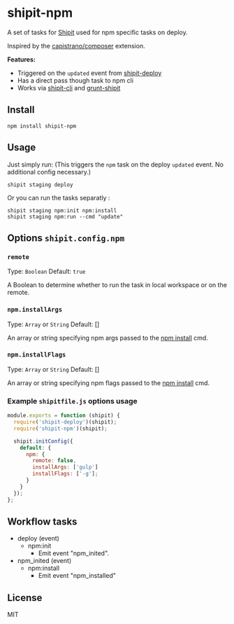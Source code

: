 # shipit-npm

A set of tasks for [Shipit](https://github.com/shipitjs/shipit) used for npm specific tasks on deploy.

Inspired by the [capistrano/composer](https://github.com/capistrano/composer/) extension.


**Features:**

- Triggered on the `updated` event from [shipit-deploy](https://github.com/shipitjs/shipit-deploy)
- Has a direct pass though task to npm cli
- Works via [shipit-cli](https://github.com/shipitjs/shipit) and [grunt-shipit](https://github.com/shipitjs/grunt-shipit)

## Install

```
npm install shipit-npm
```

## Usage

Just simply run: (This triggers the `npm` task on the deploy `updated` event. No additional config necessary.)

```
shipit staging deploy

```

Or you can run the tasks separatly :

```
shipit staging npm:init npm:install
shipit staging npm:run --cmd "update"

```


## Options `shipit.config.npm`

### `remote`

Type: `Boolean`
Default: `true`

A Boolean to determine whether to run the task in local workspace or on the remote.

### `npm.installArgs`

Type: `Array` or `String`
Default: []

An array or string specifying npm args passed to the [npm install](https://docs.npmjs.com/cli/install) cmd.

### `npm.installFlags`

Type: `Array` or `String`
Default: []

An array or string specifying npm flags passed to the [npm install](https://docs.npmjs.com/cli/install) cmd.


### Example `shipitfile.js` options usage

```js
module.exports = function (shipit) {
  require('shipit-deploy')(shipit);
  require('shipit-npm')(shipit);

  shipit.initConfig({
    default: {
      npm: {
        remote: false,
        installArgs: ['gulp']
        installFlags: ['-g'];
      }
    }
  });
};
```

## Workflow tasks

- deploy (event)
  - npm:init
    - Emit event "npm_inited".
- npm_inited (event)
  - npm:install
    - Emit event "npm_installed"

## License

MIT

